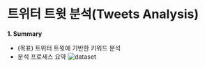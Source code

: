 # 트위터 트윗 분석(Tweets Analysis)



**1. Summary**
 - (목표) 트위터 트윗에 기반한 키워드 분석
 - 분석 프로세스 요약 
 ![dataset](./fi.jpg)

